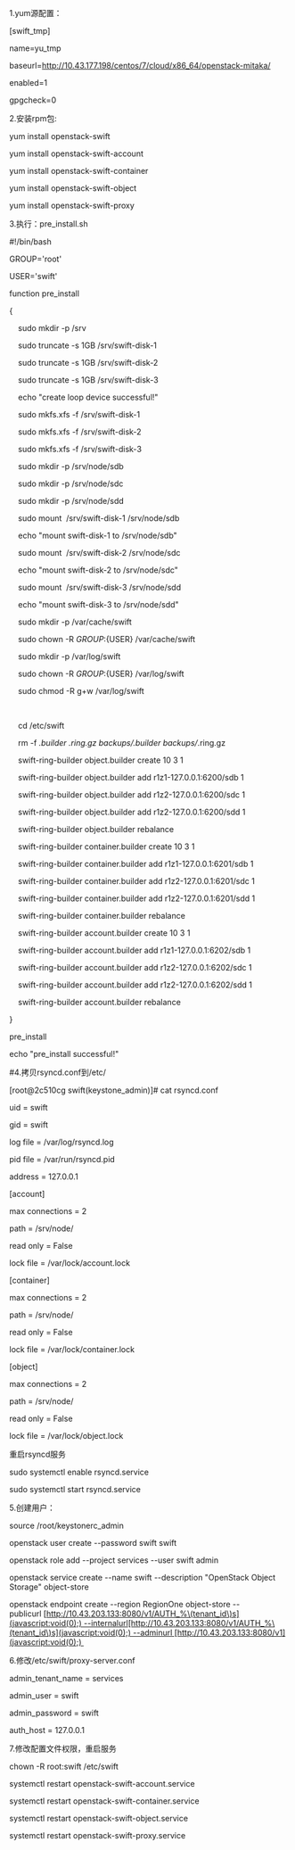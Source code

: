 1.yum源配置：

[swift_tmp]

name=yu_tmp

baseurl=http://10.43.177.198/centos/7/cloud/x86_64/openstack-mitaka/

enabled=1

gpgcheck=0

2.安装rpm包:

yum install openstack-swift

yum install openstack-swift-account

yum install openstack-swift-container

yum install openstack-swift-object

yum install openstack-swift-proxy

3.执行：pre_install.sh

\#!/bin/bash

GROUP='root'

USER='swift'

function pre_install

{

    sudo mkdir -p /srv

    sudo truncate -s 1GB /srv/swift-disk-1

    sudo truncate -s 1GB /srv/swift-disk-2

    sudo truncate -s 1GB /srv/swift-disk-3

    echo "create loop device successful!"

    sudo mkfs.xfs -f /srv/swift-disk-1

    sudo mkfs.xfs -f /srv/swift-disk-2

    sudo mkfs.xfs -f /srv/swift-disk-3

    sudo mkdir -p /srv/node/sdb

    sudo mkdir -p /srv/node/sdc

    sudo mkdir -p /srv/node/sdd

    sudo mount  /srv/swift-disk-1 /srv/node/sdb

    echo "mount swift-disk-1 to /srv/node/sdb"

    sudo mount  /srv/swift-disk-2 /srv/node/sdc

    echo "mount swift-disk-2 to /srv/node/sdc"

    sudo mount  /srv/swift-disk-3 /srv/node/sdd

    echo "mount swift-disk-3 to /srv/node/sdd"

    sudo mkdir -p /var/cache/swift

    sudo chown -R ${GROUP}:${USER} /var/cache/swift

    sudo mkdir -p /var/log/swift

    sudo chown -R ${GROUP}:${USER} /var/log/swift

    sudo chmod -R g+w /var/log/swift

   

    cd /etc/swift

    rm -f *.builder *.ring.gz backups/*.builder backups/*.ring.gz

    swift-ring-builder object.builder create 10 3 1

    swift-ring-builder object.builder add r1z1-127.0.0.1:6200/sdb 1

    swift-ring-builder object.builder add r1z2-127.0.0.1:6200/sdc 1

    swift-ring-builder object.builder add r1z2-127.0.0.1:6200/sdd 1

    swift-ring-builder object.builder rebalance

    swift-ring-builder container.builder create 10 3 1

    swift-ring-builder container.builder add r1z1-127.0.0.1:6201/sdb 1

    swift-ring-builder container.builder add r1z2-127.0.0.1:6201/sdc 1

    swift-ring-builder container.builder add r1z2-127.0.0.1:6201/sdd 1

    swift-ring-builder container.builder rebalance

    swift-ring-builder account.builder create 10 3 1

    swift-ring-builder account.builder add r1z1-127.0.0.1:6202/sdb 1

    swift-ring-builder account.builder add r1z2-127.0.0.1:6202/sdc 1

    swift-ring-builder account.builder add r1z2-127.0.0.1:6202/sdd 1

    swift-ring-builder account.builder rebalance

}

pre_install

echo "pre_install successful!"

\#4.拷贝rsyncd.conf到/etc/

[root@2c510cg swift(keystone_admin)]# cat rsyncd.conf

uid = swift

gid = swift

log file = /var/log/rsyncd.log

pid file = /var/run/rsyncd.pid

address = 127.0.0.1

[account]

max connections = 2

path = /srv/node/

read only = False

lock file = /var/lock/account.lock

[container]

max connections = 2

path = /srv/node/

read only = False

lock file = /var/lock/container.lock

[object]

max connections = 2

path = /srv/node/

read only = False

lock file = /var/lock/object.lock

重启rsyncd服务

sudo systemctl enable rsyncd.service

sudo systemctl start rsyncd.service

5.创建用户：

source /root/keystonerc_admin

openstack user create --password swift swift

openstack role add --project services --user swift admin

openstack service create --name swift --description "OpenStack Object Storage" object-store

openstack endpoint create --region RegionOne object-store --publicurl [http://10.43.203.133:8080/v1/AUTH_%\(tenant_id\)s](javascript:void(0);) --internalurl[http://10.43.203.133:8080/v1/AUTH_%\(tenant_id\)s](javascript:void(0);) --adminurl [http://10.43.203.133:8080/v1](javascript:void(0);) 

6.修改/etc/swift/proxy-server.conf

admin_tenant_name = services

admin_user = swift

admin_password = swift

auth_host = 127.0.0.1

7.修改配置文件权限，重启服务

chown -R root:swift /etc/swift

systemctl restart openstack-swift-account.service

systemctl restart openstack-swift-container.service

systemctl restart openstack-swift-object.service    

systemctl restart openstack-swift-proxy.service